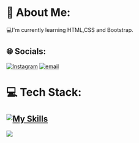 # 💫 About Me:
 💻I'm currently learning HTML,CSS and Bootstrap.


## 🌐 Socials:
[![Instagram](https://img.shields.io/badge/Instagram-%23E4405F.svg?logo=Instagram&logoColor=white)](https://instagram.com/matheus.ohenrique) [![email](https://img.shields.io/badge/Email-D14836?logo=gmail&logoColor=white)](mailto:matheushenriquenunes2907@gmail.com) 

# 💻 Tech Stack:
[![My Skills](https://skillicons.dev/icons?i=aws,gcp,azure,react,vue,flutter&perline=3)](https://skillicons.dev)
---
[![](https://visitcount.itsvg.in/api?id=Nuneess&icon=0&color=0)](https://visitcount.itsvg.in)

<!-- Proudly created with GPRM ( https://gprm.itsvg.in ) -->
